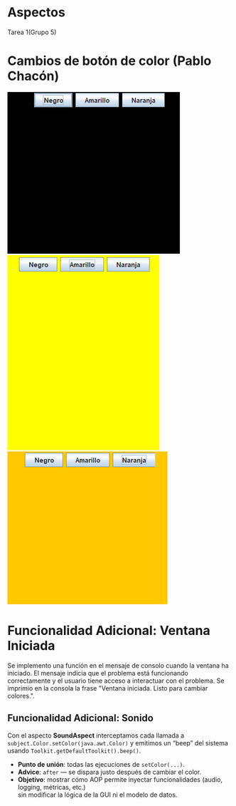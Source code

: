 # Aspectos
Tarea 1(Grupo 5)

# Cambios de botón de color (Pablo Chacón)
![color_negro](image.png)
![color_amarillo](image-1.png)
![color_naranja](image-2.png)

# Funcionalidad Adicional: Ventana Iniciada
Se implemento una función en el mensaje de consolo cuando la ventana ha iniciado. El mensaje indicia que el problema está funcionando correctamente y el usuario tiene acceso a interactuar con el problema. Se imprimio en la consola la frase "Ventana iniciada. Listo para cambiar colores.".



## Funcionalidad Adicional: Sonido

Con el aspecto **SoundAspect** interceptamos cada llamada a  
`subject.Color.setColor(java.awt.Color)` y emitimos un “beep” del sistema  
usando `Toolkit.getDefaultToolkit().beep()`.  

- **Punto de unión**: todas las ejecuciones de `setColor(...)`.  
- **Advice**: `after` — se dispara justo después de cambiar el color.  
- **Objetivo**: mostrar cómo AOP permite inyectar funcionalidades (audio, logging, métricas, etc.)  
  sin modificar la lógica de la GUI ni el modelo de datos.  

